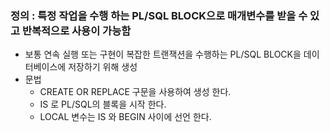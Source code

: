 ### 정의 : 특정 작업을 수행 하는 PL/SQL BLOCK으로 매개변수를 받을 수 있고 반복적으로 사용이 가능함   
 - 보통 연속 실행 또는 구현이 복잡한 트랜잭션을 수행하는 PL/SQL BLOCK을 데이터베이스에 저장하기 위해 생성
 - 문법
   - CREATE OR REPLACE 구문을 사용하여 생성 한다.
   - IS 로 PL/SQL의 블록을 시작 한다.
   - LOCAL 변수는 IS 와 BEGIN 사이에 선언 한다.
